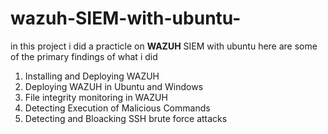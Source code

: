 # wazuh-SIEM-with-ubuntu-

in this project i did a practicle on **WAZUH** SIEM with ubuntu here are some of the primary findings of what i did 

1. Installing and Deploying WAZUH
2. Deploying WAZUH in Ubuntu and Windows
3. File integrity monitoring in WAZUH
4. Detecting Execution of Malicious Commands
5. Detecting and Bloacking SSH brute force attacks
